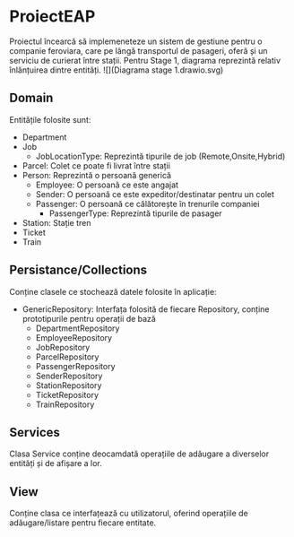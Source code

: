 # ProiectEAP
Proiectul încearcă să implemeneteze un sistem de gestiune pentru o companie feroviara, care pe lângă transportul de pasageri, oferă și un serviciu de curierat între stații.
Pentru Stage 1, diagrama reprezintă relativ înlănțuirea dintre entități.
![](Diagrama stage 1.drawio.svg)
## Domain
Entitățile folosite sunt:
- Department
- Job
  - JobLocationType: Reprezintă tipurile de job (Remote,Onsite,Hybrid)
- Parcel: Colet ce poate fi livrat între stații
- Person: Reprezintă o persoană generică
  - Employee: O persoană ce este angajat
  - Sender: O persoană ce este expeditor/destinatar pentru un colet
  - Passenger: O persoană ce călătorește în trenurile companiei
    - PassengerType: Reprezintă tipurile de pasager
- Station: Stație tren
- Ticket
- Train
## Persistance/Collections
Conține clasele ce stochează datele folosite în aplicație:
- GenericRepository: Interfața folosită de fiecare Repository, conține prototipurile pentru operații de bază
  - DepartmentRepository
  - EmployeeRepository
  - JobRepository
  - ParcelRepository
  - PassengerRepository
  - SenderRepository
  - StationRepository
  - TicketRepository
  - TrainRepository
## Services
  Clasa Service conține deocamdată operațiile de adăugare a diverselor entități și de afișare a lor.
## View
Conține clasa ce interfațează cu utilizatorul, oferind operațiile de adăugare/listare pentru fiecare entitate. 
